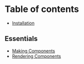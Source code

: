 # Table of contents

* [Installation](README.md)

## Essentials

* [Making Components](essentials/making-components.md)
* [Rendering Components](essentials/rendering-components.md)
